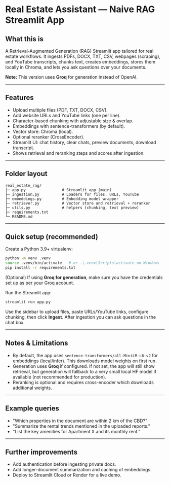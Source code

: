 # Real Estate Assistant — Naive RAG Streamlit App

## What this is

A Retrieval-Augmented Generation (RAG) Streamlit app tailored for real estate workflows. It ingests PDFs, DOCX, TXT, CSV, webpages (scraping), and YouTube transcripts, chunks text, creates embeddings, stores them locally in Chroma, and lets you ask questions over your documents.

**Note:** This version uses **Groq** for generation instead of OpenAI.

---

## Features

* Upload multiple files (PDF, TXT, DOCX, CSV).
* Add website URLs and YouTube links (one per line).
* Character-based chunking with adjustable size & overlap.
* Embeddings with sentence-transformers (by default).
* Vector store: Chroma (local).
* Optional reranker (CrossEncoder).
* Streamlit UI: chat history, clear chats, preview documents, download transcript.
* Shows retrieval and reranking steps and scores after ingestion.

---

## Folder layout

```
real_estate_rag/
├─ app.py                # Streamlit app (main)
├─ ingestion.py          # Loaders for files, URLs, YouTube
├─ embeddings.py         # Embedding model wrapper
├─ retriever.py          # Vector store and retrieval + reranker
├─ utils.py              # helpers (chunking, text preview)
├─ requirements.txt
└─ README.md
```

---

## Quick setup (recommended)

Create a Python 3.9+ virtualenv:

```bash
python -m venv .venv
source .venv/bin/activate   # or .\.venv\Scripts\activate on Windows
pip install -r requirements.txt
```

(Optional) If using **Groq for generation**, make sure you have the credentials set up as per your Groq account.

Run the Streamlit app:

```bash
streamlit run app.py
```

Use the sidebar to upload files, paste URLs/YouTube links, configure chunking, then click **Ingest**. After ingestion you can ask questions in the chat box.

---

## Notes & Limitations

* By default, the app uses `sentence-transformers/all-MiniLM-L6-v2` for embeddings (local/infer). This downloads model weights on first run.
* Generation uses **Groq** if configured. If not set, the app will still show retrieval, but generation will fallback to a very small local HF model if available (not recommended for production).
* Reranking is optional and requires cross-encoder which downloads additional weights.

---

## Example queries

* "Which properties in the document are within 2 km of the CBD?"
* "Summarize the rental trends mentioned in the uploaded reports."
* "List the key amenities for Apartment X and its monthly rent."

---

## Further improvements

* Add authentication before ingesting private docs.
* Add longer-document summarization and caching of embeddings.
* Deploy to Streamlit Cloud or Render for a live demo.
